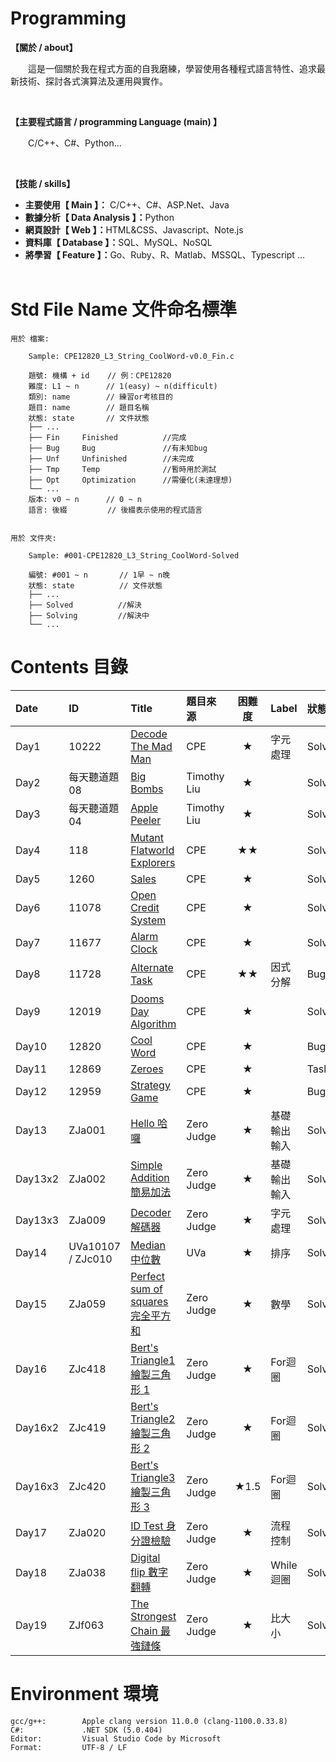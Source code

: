 # Programming
<!-- <div align="left">
<font color='#FF0000' size='3'>*說明：轉發或用於其他用途前請先參考"License.rm"的版權聲明細則。</font>
</div> -->

**【關於 / about】**
<p>&emsp;&emsp;這是一個關於我在程式方面的自我磨練，學習使用各種程式語言特性、追求最新技術、探討各式演算法及運用與實作。</p>
&emsp;

**【主要程式語言 / programming Language (main) 】**
<p>&emsp;&emsp;C/C++、C#、Python...</p>
&emsp;

**【技能 / skills】** </br>
* <b>主要使用【 Main 】：</b> C/C++、C#、ASP.Net、Java </br>
* <b>數據分析【 Data Analysis 】：</b>Python </br>
* <b>網頁設計【 Web 】：</b>HTML&CSS、Javascript、Note.js </br>
* <b>資料庫【 Database 】：</b>SQL、MySQL、NoSQL </br>
* <b>將學習【 Feature 】：</b>Go、Ruby、R、Matlab、MSSQL、Typescript ... </br>
&emsp;


# Std File Name 文件命名標準

```
用於 檔案:

    Sample: CPE12820_L3_String_CoolWord-v0.0_Fin.c

    題號: 機構 + id    // 例：CPE12820
    難度: L1 ~ n      // 1(easy) ~ n(difficult)
    類別: name        // 練習or考核目的
    題目: name        // 題目名稱
    狀態: state       // 文件狀態
    ├── ...
    ├── Fin     Finished          //完成
    ├── Bug     Bug               //有未知bug
    ├── Unf     Unfinished        //未完成
    ├── Tmp     Temp              //暫時用於測試
    ├── Opt     Optimization      //需優化(未達理想)
    └── ...
    版本: v0 ~ n      // 0 ~ n
    語言: 後綴         // 後綴表示使用的程式語言
    
    
用於 文件夾:

    Sample: #001-CPE12820_L3_String_CoolWord-Solved

    編號: #001 ~ n       // 1早 ~ n晚
    狀態: state          // 文件狀態
    ├── ...
    ├── Solved          //解決
    ├── Solving         //解決中
    └── ...
```


# Contents 目錄

|Date     |ID                  |Title                                                                                                |題目來源       |困難度  |Label     |狀態      |
|:--------|:-------------------|:----------------------------------------------------------------------------------------------------|:-------------|:-----:|----------|:--------|
|Day1     |10222              |[Decode The Mad Man](Exercise/CPE/Day1-CPE10222_L1_DecodeTheMadMan-Solved/)                           |CPE           |★     |字元處理    |Solved   |
|Day2     |每天聽道題 08        |[Big Bombs](Exercise/Timothy_Liu/Day2-TLDE08_BigBombs-Solved/)                                        |Timothy Liu   |★     |          |Solved   |
|Day3     |每天聽道題 04        |[Apple Peeler](Exercise/Timothy_Liu/Day3-TLDE04_ApplePeeler-Solved/)                                  |Timothy Liu   |★     |          |Solved   |
|Day4     |118                |[Mutant Flatworld Explorers](Exercise/CPE/Day4-CPE118_L2_MutantFlatworldExplorers-Solved/)            |CPE           |★★   |           |Solved   |
|Day5     |1260               |[Sales](Exercise/CPE/Day5-CPE1260_L1_Sales-Solved/)                                                   |CPE           |★     |           |Solved   |
|Day6     |11078              |[Open Credit System](Exercise/CPE/Day6-CPE11078_L1_OpenCreditSystem-Solved/)                          |CPE           |★     |           |Solved   |
|Day7     |11677              |[Alarm Clock](Exercise/CPE/Day7-CPE11677_L1_AlarmClock-Solved/)                                       |CPE           |★     |           |Solved   |
|Day8     |11728              |[Alternate Task](Exercise/CPE/Day8-CPE11728_L2_AlternateTask-Bug/)                                    |CPE           |★★   |因式分解     |Bug      |
|Day9     |12019              |[Dooms Day Algorithm](Exercise/CPE/Day9-CPE12019_L1_DoomsDayAlgorithm-Solved/)                        |CPE           |★     |           |Solved   |
|Day10    |12820              |[Cool Word](Exercise/CPE/Day10-CPE12820_L1_CoolWord-Bug/)                                             |CPE           |★     |           |Bug      |
|Day11    |12869              |[Zeroes](Exercise/CPE/Day11-CPE12869_L1_Zeroes-Task/)                                                 |CPE           |★     |           |Task     |
|Day12    |12959              |[Strategy Game](Exercise/CPE/Day12-CPE12959_L1-StrategyGame-Bug/)                                     |CPE           |★     |           |Bug      |
|Day13    |ZJa001             |[Hello 哈囉](Exercise/ZeroJudge/Basic/Day13-ZJa001_Hello-Solved/)                                      |Zero Judge    |★     |基礎輸出輸入 |Solved   |
|Day13x2  |ZJa002             |[Simple Addition 簡易加法](Exercise/ZeroJudge/Basic/Day13x2-ZJa002_SimpleAddition-Solved/)              |Zero Judge    |★     |基礎輸出輸入 |Solved   |
|Day13x3  |ZJa009             |[Decoder 解碼器](Exercise/ZeroJudge/Basic/Day13x3-ZJa009_Decoder-Solved/)                               |Zero Judge    |★     |字元處理    |Solved   |
|Day14    |UVa10107 / ZJc010  |[Median 中位數](Exercise/UVa/Day14-UVa_Median-Solved/)                                                  |UVa           |★     |排序       |Solved   |
|Day15    |ZJa059             |[Perfect sum of squares 完全平方和](Exercise/ZeroJudge/Basic/Day15-ZJa059_PerfectSumOfSquare-Solved/)   |Zero Judge     |★     |數學       |Solved   |
|Day16    |ZJc418             |[Bert's Triangle1 繪製三角形 1](Exercise/ZeroJudge/Basic/Day16-ZJc418_BertTriangle1-Solved/)            |Zero Judge     |★     |For迴圈    |Solved   |
|Day16x2  |ZJc419             |[Bert's Triangle2 繪製三角形 2](Exercise/ZeroJudge/Basic/Day16x2-ZJc419_BertTriangle2-Solved/)           |Zero Judge    |★     |For迴圈    |Solved   |
|Day16x3  |ZJc420             |[Bert's Triangle3 繪製三角形 3](Exercise/ZeroJudge/Basic/Day16x3-ZJc420_BertTriangle3-Solved/)           |Zero Judge    |★1.5  |For迴圈    |Solved   |
|Day17    |ZJa020             |[ID Test 身分證檢驗](Exercise/ZeroJudge/Basic/Day17-ZJa020_IDTest-Solved/)                               |Zero Judge    |★     |流程控制    |Solved   |
|Day18    |ZJa038             |[Digital flip 數字翻轉](Exercise/ZeroJudge/Basic/Day18-ZJa038_DigitalFlip-Solved/)                       |Zero Judge    |★     |While迴圈  |Solved   |
|Day19    |ZJf063             |[The Strongest Chain 最強鏈條](Exercise/ZeroJudge/Basic/Day19-ZJf063_TheStrongestChain-Solved/)          |Zero Judge    |★     |比大小     |Solved   |
# Environment 環境

```
gcc/g++:        Apple clang version 11.0.0 (clang-1100.0.33.8)
C#:             .NET SDK (5.0.404)
Editor:         Visual Studio Code by Microsoft
Format:         UTF-8 / LF
```
